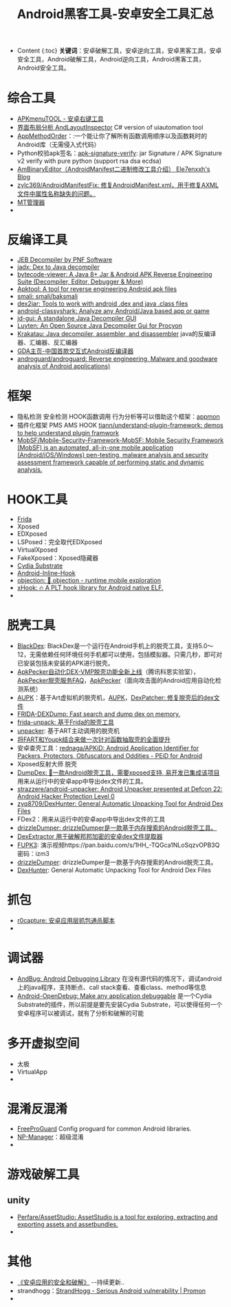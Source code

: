 ﻿---
layout:		post
category:	"android"
title:		"Android黑客工具-安卓安全工具汇总"
tags:		[android]
---
- Content
{:toc}
**关键词**：安卓破解工具，安卓逆向工具，安卓黑客工具，安卓安全工具，Android破解工具，Android逆向工具，Android黑客工具，Android安全工具。



# 综合工具

- [APKmenuTOOL - 安卓右键工具](https://github.com/bigsinger/APKmenuTOOL)
- [界面布局分析 AndLayoutInspector](https://github.com/inckie/AndLayoutInspector)  C\# version of uiautomation tool
- [AppMethodOrder](https://github.com/zjw-swun/AppMethodOrder)：:一个能让你了解所有函数调用顺序以及函数耗时的Android库（无需侵入式代码）
- Python校验apk签名：[apk-signature-verify](https://github.com/shuxin/apk-signature-verify): jar Signature / APK Signature v2 verify with pure python (support rsa dsa ecdsa)
- [AmBinaryEditor（AndroidManifest二进制修改工具介绍） Ele7enxxh's Blog](http://ele7enxxh.com/AndroidManifest-Binary-Editor.html)
- [zylc369/AndroidManifestFix: 修复AndroidManifest.xml，用于修复AXML文件中属性名称缺失的问题。](https://github.com/zylc369/AndroidManifestFix)
- [MT管理器](http://binmt.cc)
- 



# 反编译工具

- [JEB Decompiler by PNF Software](https://www.pnfsoftware.com/)
- [jadx: Dex to Java decompiler](https://github.com/skylot/jadx)
- [bytecode-viewer: A Java 8+ Jar & Android APK Reverse Engineering Suite (Decompiler, Editor, Debugger & More)](https://github.com/Konloch/bytecode-viewer)
- [Apktool: A tool for reverse engineering Android apk files](https://github.com/iBotPeaches/Apktool)
- [smali: smali/baksmali](https://github.com/JesusFreke/smali)
- [dex2jar: Tools to work with android .dex and java .class files](https://github.com/pxb1988/dex2jar)
- [android-classyshark: Analyze any Android/Java based app or game](https://github.com/google/android-classyshark)
- [jd-gui: A standalone Java Decompiler GUI](https://github.com/java-decompiler/jd-gui)
- [Luyten: An Open Source Java Decompiler Gui for Procyon](https://github.com/deathmarine/Luyten)
- [Krakatau: Java decompiler, assembler, and disassembler](https://github.com/Storyyeller/Krakatau) java的反编译器、汇编器、反汇编器
- [GDA主页-中国首款交互式Android反编译器](http://www.gda.wiki:9090/)
- [androguard/androguard: Reverse engineering, Malware and goodware analysis of Android applications)](https://github.com/androguard/androguard)

# 框架

- 隐私检测 安全检测 HOOK函数调用 行为分析等可以借助这个框架：[appmon](https://github.com/dpnishant/appmon)
- 插件化框架 PMS AMS HOOK [tiann/understand-plugin-framework: demos to help understand plugin framwork](https://github.com/tiann/understand-plugin-framework)
- [MobSF/Mobile-Security-Framework-MobSF: Mobile Security Framework (MobSF) is an automated, all-in-one mobile application (Android/iOS/Windows) pen-testing, malware analysis and security assessment framework capable of performing static and dynamic analysis.](https://github.com/MobSF/Mobile-Security-Framework-MobSF)

# HOOK工具

- [Frida](https://github.com/frida/)
- Xposed
- EDXposed
- LSPosed：完全取代EDXposed
- VirtualXposed
- FakeXposed：Xposed隐藏器
- [Cydia Substrate](http://www.cydiasubstrate.com/)
- [Android-Inline-Hook](https://github.com/ele7enxxh/Android-Inline-Hook)
- [objection: 📱 objection - runtime mobile exploration](https://github.com/sensepost/objection)
- [xHook: 🔥 A PLT hook library for Android native ELF.](https://github.com/iqiyi/xhook)
- 

# 脱壳工具

- [BlackDex](https://github.com/CodingGay/BlackDex): BlackDex是一个运行在Android手机上的脱壳工具，支持5.0～12，无需依赖任何环境任何手机都可以使用，包括模拟器。只需几秒，即可对已安装包括未安装的APK进行脱壳。
- [ApkPecker自动化DEX-VMP脱壳功能全新上线](https://mp.weixin.qq.com/s/ppnvwwd9k6hP_xK364ydfg)（腾讯科恩实验室），[ApkPecker脱壳服务FAQ](https://docs.qq.com/doc/DRmVBbWtHcmNPYWxO)，[ApkPecker](https://apkpecker.qq.com/)（面向攻击面的Android应用自动化检测系统）
- [AUPK](https://bbs.pediy.com/thread-266716.htm)：基于Art虚拟机的脱壳机，[AUPK](https://github.com/FeJQ/AUPK)，[DexPatcher: 修复脱壳后的dex文件](https://github.com/FeJQ/DexPatcher)
- [FRIDA-DEXDump: Fast search and dump dex on memory.](https://github.com/hluwa/FRIDA-DEXDump)
- [frida-unpack: 基于Frida的脱壳工具](https://github.com/dstmath/frida-unpack)
- [unpacker](https://github.com/youlor/unpacker): 基于ART主动调用的脱壳机
- [将FART和Youpk结合来做一次针对函数抽取壳的全面提升](https://bbs.pediy.com/thread-260052.htm)
- 安卓查壳工具：[rednaga/APKiD: Android Application Identifier for Packers, Protectors, Obfuscators and Oddities - PEiD for Android](https://github.com/rednaga/APKiD)
- Xposed反射大师 脱壳
- [DumpDex: 💯一款Android脱壳工具，需要xposed支持, 易开发已集成该项目](https://github.com/WrBug/dumpDex)  用来从运行中的安卓app中导出dex文件的工具。
- [strazzere/android-unpacker: Android Unpacker presented at Defcon 22: Android Hacker Protection Level 0](https://github.com/strazzere/android-unpacker)
- [zyq8709/DexHunter: General Automatic Unpacking Tool for Android Dex Files](https://github.com/zyq8709/DexHunter)
- FDex2：用来从运行中的安卓app中导出dex文件的工具
- [drizzleDumper: drizzleDumper是一款基于内存搜索的Android脱壳工具。](https://github.com/DrizzleRisk/drizzleDumper)
- [DexExtractor 用于破解邦邦加密的安卓dex文件提取器](https://github.com/lambdalang/DexExtractor)
- [FUPK3](https://github.com/F8LEFT/FUPK3): 演示视频https://pan.baidu.com/s/1HH_-TQGca1NLoSqzvOPB3Q 密码：izm3
- [drizzleDumper](https://github.com/DrizzleRisk/drizzleDumper#drizzledumper): drizzleDumper是一款基于内存搜索的Android脱壳工具。
- [DexHunter](https://github.com/zyq8709/DexHunter): General Automatic Unpacking Tool for Android Dex Files



# 抓包

- [r0capture: 安卓应用层抓包通杀脚本](https://github.com/r0ysue/r0capture)
- 

# 调试器

- [AndBug: Android Debugging Library](https://github.com/swdunlop/AndBug) 在没有源代码的情况下，调试android上的java程序，支持断点、call stack查看、查看class、method等信息
- [Android-OpenDebug: Make any application debuggable](https://github.com/iSECPartners/Android-OpenDebug) 是一个Cydia Substrate的插件，所以前提是要先安装Cydia Substrate，可以使得任何一个安卓程序可以被调试，就有了分析和破解的可能

# 多开虚拟空间

- 太极
- VirtualApp
- 

# 混淆反混淆

- [FreeProGuard](https://github.com/Blankj/FreeProGuard)  Config proguard for common Android libraries.
- [NP-Manager](https://github.com/githubXiaowangzi/NP-Manager)：超级混淆
- 

# 游戏破解工具

## unity

- [Perfare/AssetStudio: AssetStudio is a tool for exploring, extracting and exporting assets and assetbundles\.](https://github.com/Perfare/AssetStudio)
- 



# 其他

- [《安卓应用的安全和破解》](https://book.crifan.com/books/android_app_security_crack/website/) --持续更新..
- strandhogg：[StrandHogg - Serious Android vulnerability | Promon](https://promon.co/security-news/strandhogg/)
- 